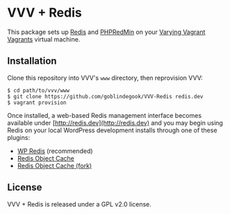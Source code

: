 # VVV + Redis

This package sets up [Redis](http://redis.io) and [PHPRedMin](https://github.com/sasanrose/phpredmin) on your [Varying Vagrant Vagrants](https://github.com/Varying-Vagrant-Vagrants/VVV) virtual machine.

## Installation

Clone this repository into VVV's `www` directory, then reprovision VVV:

```
$ cd path/to/vvv/www
$ git clone https://github.com/goblindegook/VVV-Redis redis.dev
$ vagrant provision
```

Once installed, a web-based Redis management interface becomes available under [http://redis.dev](http://redis.dev) and you may begin using Redis on your local WordPress development installs through one of these plugins:

* [WP Redis](https://wordpress.org/plugins/wp-redis/) (recommended)
* [Redis Object Cache](https://wordpress.org/plugins/redis-object-cache/)
* [Redis Object Cache (fork)](https://wordpress.org/plugins/redis-cache/)

## License

VVV + Redis is released under a GPL v2.0 license.
